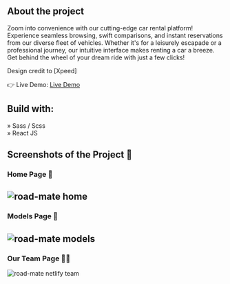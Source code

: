 ## About the project
Zoom into convenience with our cutting-edge car rental platform! Experience seamless browsing, swift comparisons, and instant reservations from our diverse fleet of vehicles. Whether it's for a leisurely escapade or a professional journey, our intuitive interface makes renting a car a breeze. Get behind the wheel of your dream ride with just a few clicks!

Design credit to [Xpeed]

👉 Live Demo: [Live Demo](https://road-mate.netlify.app/)

## Build with:
» Sass / Scss  
» React JS

## Screenshots of the Project 📸

### Home Page 🏡
![road-mate home](https://github.com/gupta123shivam/road-mate/assets/87575871/d8135c5e-733b-4a01-80e9-0109622b57d5)
---
### Models Page 🚗
![road-mate models](https://github.com/gupta123shivam/road-mate/assets/87575871/69960812-b553-4d62-a05f-f1fb3a1f488d)
---
### Our Team Page 👱‍♂️
![road-mate netlify team](https://github.com/gupta123shivam/road-mate/assets/87575871/464fe91d-fb63-4475-9794-2ab445df93a1)
